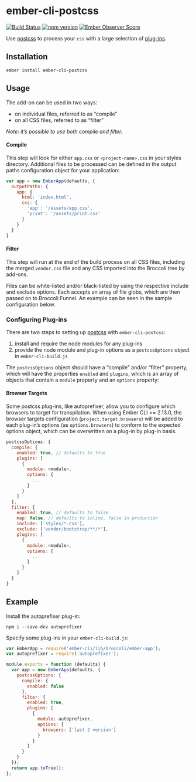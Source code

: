 ember-cli-postcss
=================

[![Build Status](https://travis-ci.org/jeffjewiss/ember-cli-postcss.svg?branch=master)](https://travis-ci.org/jeffjewiss/ember-cli-postcss)
[![npm version](https://badge.fury.io/js/ember-cli-postcss.svg)](http://badge.fury.io/js/ember-cli-postcss)
[![Ember Observer Score](http://emberobserver.com/badges/ember-cli-postcss.svg)](http://emberobserver.com/addons/ember-cli-postcss)

Use [postcss](http://github.com/postcss/postcss) to process your `css` with a large selection of [plug-ins](http://postcss.parts).

Installation
------------

```shell
ember install ember-cli-postcss
```

Usage
-----

The add-on can be used in two ways:

* on individual files, referred to as “compile”
* on all CSS files, referred to as “filter”

*Note: it’s possible to use both compile and filter.*

#### Compile

This step will look for either `app.css` or `<project-name>.css` in your styles directory. Additional files to be processed can be defined in the output paths configuration object for your application:

```javascript
var app = new EmberApp(defaults, {
  outputPaths: {
    app: {
      html: 'index.html',
      css: {
        'app': '/assets/app.css',
        'print': '/assets/print.css'
      }
    }
  }
}
```

#### Filter

This step will run at the end of the build process on all CSS files, including the merged `vendor.css` file and any CSS imported into the Broccoli tree by add-ons.

Files can be white-listed and/or black-listed by using the respective include and exclude options. Each accepts an array of file globs, which are then passed on to Broccoli Funnel. An example can be seen in the sample configuration below.

### Configuring Plug-ins

There are two steps to setting up [postcss](https://github.com/postcss/postcss) with `ember-cli-postcss`:

1. install and require the node modules for any plug-ins
2. provide the node module and plug-in options as a `postcssOptions` object in `ember-cli-build.js`

The `postcssOptions` object should have a “compile” and/or “filter” property, which will have the properties `enabled` and `plugins`, which is an array of objects that contain a `module` property and an `options` property:

#### Browser Targets

Some postcss plug-ins, like autoprefixer, allow you to configure which browsers to target for transpilation. When using Ember CLI >= 2.13.0, the browser targets configuration (`project.target.browsers`) will be added to each plug-in’s options (as `options.browsers`) to conform to the expected options object, which can be overwritten on a plug-in by plug-in basis.

```javascript
postcssOptions: {
  compile: {
    enabled: true, // defaults to true
    plugins: [
      {
        module: <module>,
        options: {
          ...
        }
      }
    ]
  },
  filter: {
    enabled: true, // defaults to false
    map: false, // defaults to inline, false in production
    include: ['styles/*.css'],
    exclude: ['vendor/bootstrap/**/*'],
    plugins: [
      {
        module: <module>,
        options: {
          ...
        }
      }
    ]
  }
}
```

Example
-------

Install the autoprefixer plug-in:

```shell
npm i --save-dev autoprefixer
```

Specify some plug-ins in your `ember-cli-build.js`:

```javascript
var EmberApp = require('ember-cli/lib/broccoli/ember-app');
var autoprefixer = require('autoprefixer');

module.exports = function (defaults) {
  var app = new EmberApp(defaults, {
    postcssOptions: {
      compile: {
        enabled: false
      },
      filter: {
        enabled: true,
        plugins: [
          {
            module: autoprefixer,
            options: {
              browsers: ['last 2 version']
            }
          }
        ]
      }
    }
  });
  return app.toTree();
};
```
